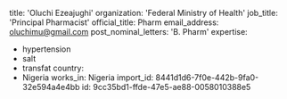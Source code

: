 title: 'Oluchi Ezeajughi'
organization: 'Federal Ministry of Health'
job_title: 'Principal Pharmacist'
official_title: Pharm
email_address: oluchimu@gmail.com
post_nominal_letters: 'B. Pharm'
expertise:
  - hypertension
  - salt
  - transfat
country:
  - Nigeria
works_in: Nigeria
import_id: 8441d1d6-7f0e-442b-9fa0-32e594a4e4bb
id: 9cc35bd1-ffde-47e5-ae88-0058010388e5
